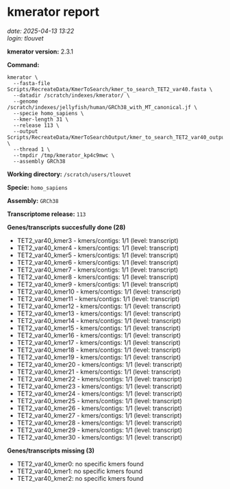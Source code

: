 # kmerator report
*date: 2025-04-13 13:22*  
*login: tlouvet*

**kmerator version:** 2.3.1

**Command:**

```
kmerator \
  --fasta-file Scripts/RecreateData/KmerToSearch/kmer_to_search_TET2_var40.fasta \
  --datadir /scratch/indexes/kmerator/ \
  --genome /scratch/indexes/jellyfish/human/GRCh38_with_MT_canonical.jf \
  --specie homo_sapiens \
  --kmer-length 31 \
  --release 113 \
  --output Scripts/RecreateData/KmerToSearchOutput/kmer_to_search_TET2_var40_output \
  --thread 1 \
  --tmpdir /tmp/kmerator_kp4c9mwc \
  --assembly GRCh38
```

**Working directory:** `/scratch/users/tlouvet`

**Specie:** `homo_sapiens`

**Assembly:** `GRCh38`

**Transcriptome release:** `113`

**Genes/transcripts succesfully done (28)**

- TET2_var40_kmer3 - kmers/contigs: 1/1 (level: transcript)
- TET2_var40_kmer4 - kmers/contigs: 1/1 (level: transcript)
- TET2_var40_kmer5 - kmers/contigs: 1/1 (level: transcript)
- TET2_var40_kmer6 - kmers/contigs: 1/1 (level: transcript)
- TET2_var40_kmer7 - kmers/contigs: 1/1 (level: transcript)
- TET2_var40_kmer8 - kmers/contigs: 1/1 (level: transcript)
- TET2_var40_kmer9 - kmers/contigs: 1/1 (level: transcript)
- TET2_var40_kmer10 - kmers/contigs: 1/1 (level: transcript)
- TET2_var40_kmer11 - kmers/contigs: 1/1 (level: transcript)
- TET2_var40_kmer12 - kmers/contigs: 1/1 (level: transcript)
- TET2_var40_kmer13 - kmers/contigs: 1/1 (level: transcript)
- TET2_var40_kmer14 - kmers/contigs: 1/1 (level: transcript)
- TET2_var40_kmer15 - kmers/contigs: 1/1 (level: transcript)
- TET2_var40_kmer16 - kmers/contigs: 1/1 (level: transcript)
- TET2_var40_kmer17 - kmers/contigs: 1/1 (level: transcript)
- TET2_var40_kmer18 - kmers/contigs: 1/1 (level: transcript)
- TET2_var40_kmer19 - kmers/contigs: 1/1 (level: transcript)
- TET2_var40_kmer20 - kmers/contigs: 1/1 (level: transcript)
- TET2_var40_kmer21 - kmers/contigs: 1/1 (level: transcript)
- TET2_var40_kmer22 - kmers/contigs: 1/1 (level: transcript)
- TET2_var40_kmer23 - kmers/contigs: 1/1 (level: transcript)
- TET2_var40_kmer24 - kmers/contigs: 1/1 (level: transcript)
- TET2_var40_kmer25 - kmers/contigs: 1/1 (level: transcript)
- TET2_var40_kmer26 - kmers/contigs: 1/1 (level: transcript)
- TET2_var40_kmer27 - kmers/contigs: 1/1 (level: transcript)
- TET2_var40_kmer28 - kmers/contigs: 1/1 (level: transcript)
- TET2_var40_kmer29 - kmers/contigs: 1/1 (level: transcript)
- TET2_var40_kmer30 - kmers/contigs: 1/1 (level: transcript)


**Genes/transcripts missing (3)**

- TET2_var40_kmer0: no specific kmers found
- TET2_var40_kmer1: no specific kmers found
- TET2_var40_kmer2: no specific kmers found
